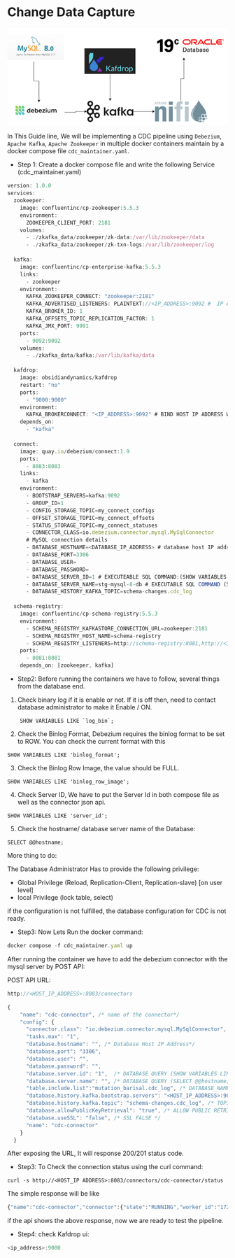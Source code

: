 # Change Data Capture
![alt text](/public/image.png)



 In This Guide line, We will be implementing a CDC pipeline using `Debezium`, `Apache Kafka`, `Apache Zookeeper` in multiple docker containers maintain by a docker compose file `cdc_maintainer.yaml`.

- Step 1: Create a docker compose file and write the following Service (cdc_maintainer.yaml)

```javascript
version: 1.0.0
services:
  zookeeper:
    image: confluentinc/cp-zookeeper:5.5.3
    environment:
      ZOOKEEPER_CLIENT_PORT: 2181
    volumes:
      - ./zkafka_data/zookeeper/zk-data:/var/lib/zookeeper/data
      - ./zkafka_data/zookeeper/zk-txn-logs:/var/lib/zookeeper/log

  kafka:
    image: confluentinc/cp-enterprise-kafka:5.5.3
    links:
      - zookeeper
    environment:
      KAFKA_ZOOKEEPER_CONNECT: "zookeeper:2181"
      KAFKA_ADVERTISED_LISTENERS: PLAINTEXT://<IP_ADDRESS>:9092 #  IP ADDRESS OF HOST MACHINE
      KAFKA_BROKER_ID: 1
      KAFKA_OFFSETS_TOPIC_REPLICATION_FACTOR: 1
      KAFKA_JMX_PORT: 9991
    ports:
      - 9092:9092
    volumes:
      - ./zkafka_data/kafka:/var/lib/kafka/data

  kafdrop:
    image: obsidiandynamics/kafdrop
    restart: "no"
    ports:
      - "9000:9000"
    environment:
      KAFKA_BROKERCONNECT: "<IP_ADDRESS>:9092" # BIND HOST IP ADDRESS WITH THE PORT 
    depends_on:
      - "kafka"

  connect:
    image: quay.io/debezium/connect:1.9
    ports:
      - 8083:8083
    links:
      - kafka
    environment:
      - BOOTSTRAP_SERVERS=kafka:9092
      - GROUP_ID=1
      - CONFIG_STORAGE_TOPIC=my_connect_configs
      - OFFSET_STORAGE_TOPIC=my_connect_offsets
      - STATUS_STORAGE_TOPIC=my_connect_statuses
      - CONNECTOR_CLASS=io.debezium.connector.mysql.MySqlConnector
      # MySQL connection details
      - DATABASE_HOSTNAME=<DATABASE_IP_ADDRESS> # database host IP address
      - DATABASE_PORT=3306
      - DATABASE_USER= 
      - DATABASE_PASSWORD=
      - DATABASE_SERVER_ID=1 # EXECUTEABLE SQL COMMAND:(SHOW VARIABLES LIKE 'server_id';)
      - DATABASE_SERVER_NAME=stg-mysql-8-db # EXECUTABLE SQL COMMAND (SELECT @@HOSTNAME;)
      - DATABASE_HISTORY_KAFKA_TOPIC=schema-changes.cdc_log

  schema-registry:
    image: confluentinc/cp-schema-registry:5.5.3
    environment:
      - SCHEMA_REGISTRY_KAFKASTORE_CONNECTION_URL=zookeeper:2181
      - SCHEMA_REGISTRY_HOST_NAME=schema-registry
      - SCHEMA_REGISTRY_LISTENERS=http://schema-registry:8081,http://<IP_ADDRESS>:8081 # IP ADDRESS OF HOST MACHINE 
    ports:
      - 8081:8081
    depends_on: [zookeeper, kafka]


```

- Step2: Before running the containers we have to follow, several things from the database end.

1. Check binary log if it is enable or not. If it is off then, need to contact database administrator to make it Enable / ON.

```mysql
    SHOW VARIABLES LIKE `log_bin`;
```

2. Check the Binlog Format, Debezium requires the binlog format to be set to ROW. You can check the current format with this 

```mysql
SHOW VARIABLES LIKE 'binlog_format';
```

3. Check the Binlog Row Image, the value should be FULL.

```mysql
SHOW VARIABLES LIKE 'binlog_row_image';
```

4. Check Server ID, We have to put the Server Id in both compose file as well as
the connector json api.

```mysql
SHOW VARIABLES LIKE 'server_id';
```

5. Check the hostname/ database server name of the Database:

```mysql
SELECT @@hostname;
```

More thing to do:

The Database Administrator Has to provide the following privilege:

- Global Privilege (Reload, Replication-Client, Replication-slave) [on user level]
- local Privilege (lock table, select)


if the configuration is not fulfilled, the database configuration for CDC is not ready.

- Step3: Now Lets Run the docker command:

```javascript
docker compose -f cdc_maintainer.yaml up
```

After running the container we have to add the debezium connector with the mysql
server by POST API:

POST API URL:
```javascript
http://<HOST_IP_ADDRESS>:8083/connectors
```

```javascript
{
    "name": "cdc-connector", /* name of the connector*/
    "config": {
      "connector.class": "io.debezium.connector.mysql.MySqlConnector",
      "tasks.max": "1",
      "database.hostname": "", /* Database Host IP Address*/
      "database.port": "3306",
      "database.user": "",
      "database.password": "",
      "database.server.id": "1",  /* DATABASE QUERY (SHOW VARIABLES LIKE 'server_id'; )  */
      "database.server.name": "", /* DATABASE QUERY (SELECT @@hostname;) */  
      "table.include.list":"mutation_barisal.cdc_log", /* DATABASE_NAME.TABLE_NAME */
      "database.history.kafka.bootstrap.servers": "<HOST_IP_ADDRESS>:9092",
      "database.history.kafka.topic": "schema-changes.cdc_log", /* TOPIC NAME */
      "database.allowPublicKeyRetrieval": "true", /* ALLOW PUBLIC RETRIEVAL */
      "database.useSSL": "false", /* SSL FALSE */
      "name": "cdc-connector"
    }
  }

```

After exposing the URL, It will response  200/201 status code.


- Step3: To Check the connection status using the curl command:

```
curl -s http://<HOST_IP ADDRESS>:8083/connectors/cdc-connector/status
```

The simple response will be like
```javascript
{"name":"cdc-connector","connector":{"state":"RUNNING","worker_id":"172.18.0.6:8083"},"tasks":[{"id":0,"state":"RUNNING","worker_id":"172.18.0.6:8083"}],"type":"source"}
```

if the api shows the above response, now we are ready to test the pipeline.


- Step4: check Kafdrop ui: 

```javascript
<ip_address>:9000
```


